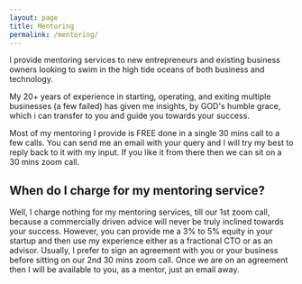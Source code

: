 ```yaml
---
layout: page
title: Mentoring
permalink: /mentoring/
---
```

I provide mentoring services to new entrepreneurs and existing business owners looking to swim in the high tide oceans of both business and technology. 

My 20+ years of experience in starting, operating, and exiting multiple businesses (a few failed) has given me insights, by GOD's humble grace, which i can transfer to you and guide you towards your success.

Most of my mentoring I provide is FREE done in a single 30 mins call to a few calls. You can send me an email with your query and I will try my best to reply back to it with my input. If you like it from there then we can sit on a 30 mins zoom call.

## When do I charge for my mentoring service?

Well, I charge nothing for my mentoring services, till our 1st zoom call, because a commercially driven advice will never be truly inclined towards your success. However, you can provide me a 3% to 5% equity in your startup and then use my experience either as a fractional CTO or as an advisor. Usually, I prefer to sign an agreement with you or your business before sitting on our 2nd 30 mins zoom call. Once we are on an agreement then I will be available to you, as a mentor, just an email away.

